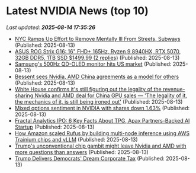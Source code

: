 # Latest NVIDIA News (top 10)
_Last updated: **2025-08-14 17:35:26**_

- [NYC Ramps Up Effort to Remove Mentally Ill From Streets, Subways](https://biztoc.com/x/e8444a9c1083649f) (Published: 2025-08-13)
- [ASUS ROG Strix G16: 16" FHD+ 165Hz, Ryzen 9 8940HX, RTX 5070, 32GB DDR5, 1TB SSD $1499.99 (2 replies)](https://slickdeals.net/f/18527110-asus-rog-strix-g16-16-fhd-165hz-ryzen-9-8940hx-rtx-5070-32gb-ddr5-1tb-ssd-1499-99) (Published: 2025-08-13)
- [Samsung's 500Hz QD-OLED monitor hits US market](https://www.notebookcheck.net/Samsung-s-500Hz-QD-OLED-monitor-hits-US-market.1086427.0.html) (Published: 2025-08-13)
- [Bessent sees Nvidia, AMD China agreements as a model for others](https://biztoc.com/x/e445655635965ed3) (Published: 2025-08-13)
- [White House confirms it's still figuring out the legality of the revenue-sharing Nvidia and AMD deal for China GPU sales — 'The legality of it, the mechanics of it, is still being ironed out'](https://www.tomshardware.com/tech-industry/white-house-confirms-its-still-figuring-out-the-legality-of-revenue-sharing-nvidia-and-amd-deal-for-china-gpu-sales-the-legality-of-it-the-mechanics-of-it-is-still-being-ironed-out) (Published: 2025-08-13)
- [Mixed options sentiment in NVIDIA with shares down 1.63%](https://thefly.com/permalinks/entry.php/id4182855/NVDA-Mixed-options-sentiment-in-NVIDIA-with-shares-down-) (Published: 2025-08-13)
- [Fractal Analytics IPO: 6 Key Facts About TPG, Apax Partners-Backed AI Startup](https://www.ndtvprofit.com/markets/initial-public-offering-fractal-analytics-ipo-6-key-facts-about-tpg-apax-partners-backed-ai-startup) (Published: 2025-08-13)
- [How Amazon scaled Rufus by building multi-node inference using AWS Trainium chips and vLLM](https://aws.amazon.com/blogs/machine-learning/how-amazon-scaled-rufus-by-building-multi-node-inference-using-aws-trainium-chips-and-vllm/) (Published: 2025-08-13)
- [Trump's unconventional chip gambit might leave Nvidia and AMD with more questions than answers](https://consent.yahoo.com/v2/collectConsent?sessionId=1_cc-session_2fdaf3dd-d59f-447d-bb0d-80ea230eeff8) (Published: 2025-08-13)
- [Trump Delivers Democrats' Dream Corporate Tax](https://www.newsweek.com/trump-delivers-democrats-dream-corporate-tax-2112590) (Published: 2025-08-13)
